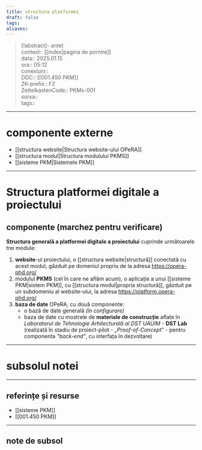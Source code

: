 ```yaml
---
title: structura platformei
draft: false
tags: 
aliases: 
---
```

> [!abstract]- antet  
> context::  [[index|pagina de pornire]]  
> data:: 2025.01.15  
> ora:: 05:12  
> conexiuni::  
> DDC::  [[001.450 PKM]]  
> ZK-prefix::  FZ  
> ZettelkastenCode::  PKMs-001  
> sursa::  
> tags::  


---
# componente externe
- [[structura website|Structura website-ului OPeRA]]
- [[structura modul|Structura modulului PKMS]]
- [[sisteme PKM|Sistemele PKM]]

---
# Structura platformei digitale a proiectului  
## componente (marchez pentru verificare)  
**Structura generală a platformei digitale a proiectului** cuprinde următoarele trei module:
1. **website**-ul proiectului, o [[structura website|structură]] conectată cu acest modul, găzduit pe domeniul propriu de la adresa https://opera-phd.org/
2. modulul **PKMS** (cel în care ne aflăm acum), o aplicație a unui [[sisteme PKM|sistem PKM]], cu [[structura modul|propria structură]], găzduit pe un subdomeniu al website-ului, la adresa https://platform.opera-phd.org/
3. **baza de date** OPeRA, cu două componente:
	- o bază de date generală *(în configurare)*
	- baza de date cu mostrele de **materiale de construcție** aflate în *Laboratorul de Tehnologie Arhitecturală al DST UAUIM* - **DST Lab** (realizată în stadiu de proiect-pilot - *„Proof-of-Concept”* - pentru componenta *"back-end"*, cu interfața în dezvoltare)


---
# subsolul notei
---
## referințe și resurse
- [[sisteme PKM]]
- [[001.450 PKM]]

---
## note de subsol  